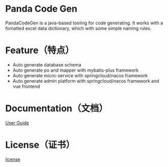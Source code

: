 # Panda Code Gen
PandaCodeGen is a java-based tooling for code generating. It works with a fomatted excel data dictionary, which with some simple naming rules.
# Feature（特点）
- Auto generate database schema
- Auto generate po and mapper with mybatis-plus framework
- Auto generate micro-service with springcloud/nacos framework
- Auto generate admin platform with springcloud/nacos framework and vue frontend

# Documentation（文档）
[User Guide](doc/QuickStart.md)

# License（证书）
[license](https://github.com/cspanda8989/PandaCodeGen/blob/main/LICENSE)